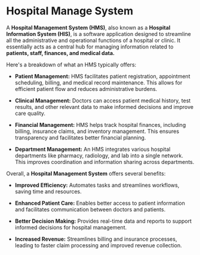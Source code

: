 # Hospital Manage System

A **Hospital Management System (HMS)**, also known as a **Hospital Information System (HIS)**, is a software application designed to streamline all the administrative and operational functions of a hospital or clinic. It essentially acts as a central hub for managing information related to **patients, staff, finances, and medical data.**

Here's a breakdown of what an HMS typically offers:

- **Patient Management:** HMS facilitates patient registration, appointment scheduling, billing, and medical record maintenance. This allows for efficient patient flow and reduces administrative burdens.

- **Clinical Management:** Doctors can access patient medical history, test results, and other relevant data to make informed decisions and improve care quality.

- **Financial Management:** HMS helps track hospital finances, including billing, insurance claims, and inventory management. This ensures transparency and facilitates better financial planning.

- **Department Management:** An HMS integrates various hospital departments like pharmacy, radiology, and lab into a single network. This improves coordination and information sharing across departments.

Overall, a **Hospital Management System** offers several benefits:

- **Improved Efficiency:** Automates tasks and streamlines workflows, saving time and resources.

- **Enhanced Patient Care:** Enables better access to patient information and facilitates communication between doctors and patients.

- **Better Decision Making:** Provides real-time data and reports to support informed decisions for hospital management.

- **Increased Revenue:** Streamlines billing and insurance processes, leading to faster claim processing and improved revenue collection.
